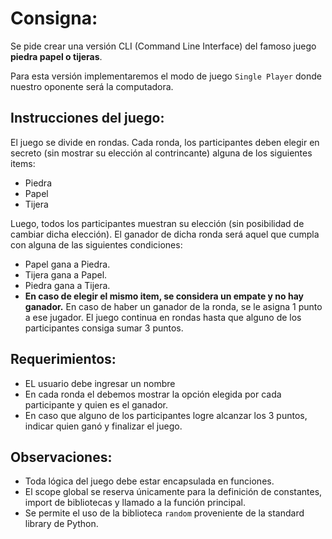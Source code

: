 # Consigna:
 Se pide crear una versión CLI (Command Line Interface) del famoso juego  **piedra papel o tijeras**.
 
 Para esta versión implementaremos el modo de juego `Single Player` donde nuestro oponente será la computadora.
 
## Instrucciones del juego:
El juego se divide en rondas. Cada ronda, los participantes deben elegir en secreto (sin mostrar su elección al contrincante) alguna de los siguientes items: 
- Piedra
- Papel
- Tijera

Luego, todos los participantes muestran su elección (sin posibilidad de cambiar dicha elección). El ganador de dicha ronda será aquel que cumpla con alguna de las siguientes condiciones:
- Papel gana a Piedra.
- Tijera gana a Papel.
- Piedra gana a Tijera.
- **En caso de elegir el mismo item, se considera un empate y no hay ganador.**
En caso de haber un ganador de la ronda, se le asigna 1 punto a ese jugador.
El juego continua en rondas hasta que alguno de los participantes consiga sumar 3 puntos.

## Requerimientos:
- EL usuario debe ingresar un nombre
- En cada ronda el debemos mostrar la opción elegida por cada participante y quien es el ganador.
- En caso que alguno de los participantes logre alcanzar los 3 puntos, indicar quien ganó y finalizar el juego.

## Observaciones:
- Toda lógica del juego debe estar encapsulada en funciones.
- El scope global se reserva únicamente para la definición de constantes, import de bibliotecas y llamado a la función principal.
- Se permite el uso de la biblioteca `random` proveniente de la standard library de Python.
